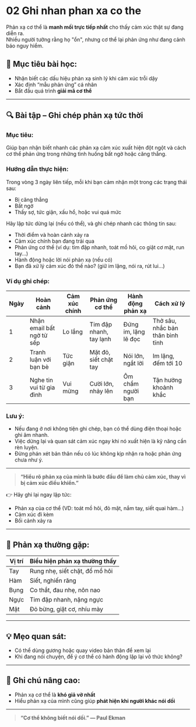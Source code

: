 # 02 Ghi nhan phan xa co the

Phản xạ cơ thể là **manh mối trực tiếp nhất** cho thấy cảm xúc thật sự đang diễn ra.  
Nhiều người tưởng rằng họ "ổn", nhưng cơ thể lại phản ứng như đang cảnh báo nguy hiểm.

## 🧠 Mục tiêu bài học:
- Nhận biết các dấu hiệu phản xạ sinh lý khi cảm xúc trỗi dậy
- Xác định “mẫu phản ứng” cá nhân
- Bắt đầu quá trình **giải mã cơ thể**

---

## 🔍 Bài tập – Ghi chép phản xạ tức thời

### Mục tiêu:
Giúp bạn nhận biết nhanh các phản xạ cảm xúc xuất hiện đột ngột và cách cơ thể phản ứng trong những tình huống bất ngờ hoặc căng thẳng.

### Hướng dẫn thực hiện:
Trong vòng 3 ngày liên tiếp, mỗi khi bạn cảm nhận một trong các trạng thái sau:
- Bị căng thẳng  
- Bất ngờ  
- Thấy sợ, tức giận, xấu hổ, hoặc vui quá mức  

Hãy lập tức dừng lại (nếu có thể), và ghi chép nhanh các thông tin sau:  
- Thời điểm và hoàn cảnh xảy ra  
- Cảm xúc chính bạn đang trải qua  
- Phản ứng cơ thể (ví dụ: tim đập nhanh, toát mồ hôi, co giật cơ mặt, run tay…)  
- Hành động hoặc lời nói phản xạ (nếu có)  
- Bạn đã xử lý cảm xúc đó thế nào? (giữ im lặng, nói ra, rút lui…)

### Ví dụ ghi chép:

| Ngày  | Hoàn cảnh               | Cảm xúc chính | Phản ứng cơ thể              | Hành động phản xạ       | Cách xử lý             |
|-------|------------------------|---------------|-----------------------------|-------------------------|------------------------|
| 1     | Nhận email bất ngờ từ sếp | Lo lắng       | Tim đập nhanh, tay lạnh     | Đứng im, lặng lẽ đọc    | Thở sâu, nhắc bản thân bình tĩnh |
| 2     | Tranh luận với bạn bè   | Tức giận      | Mặt đỏ, siết chặt tay       | Nói lớn, ngắt lời       | Im lặng, đếm tới 10     |
| 3     | Nghe tin vui từ gia đình| Vui mừng      | Cười lớn, nhảy lên          | Ôm chầm người bạn       | Tận hưởng khoảnh khắc   |

### Lưu ý:
- Nếu đang ở nơi không tiện ghi chép, bạn có thể dùng điện thoại hoặc ghi âm nhanh.
- Việc dừng lại và quan sát cảm xúc ngay khi nó xuất hiện là kỹ năng cần rèn luyện.
- Đừng phán xét bản thân nếu có lúc không kịp nhận ra hoặc phản ứng chưa như ý.

---

> **“Hiểu rõ phản xạ của mình là bước đầu để làm chủ cảm xúc, thay vì bị cảm xúc điều khiển.”**

👉 Hãy ghi lại ngay lập tức:
- Phản xạ của cơ thể (VD: toát mồ hôi, đỏ mặt, nắm tay, siết quai hàm…)
- Cảm xúc đi kèm
- Bối cảnh xảy ra

---

## 🧠 Phản xạ thường gặp:
| Vị trí | Biểu hiện phản xạ thường thấy |
|--------|-------------------------------|
| Tay     | Rung nhẹ, siết chặt, đổ mồ hôi |
| Hàm     | Siết, nghiến răng              |
| Bụng    | Co thắt, đau nhẹ, nôn nao      |
| Ngực    | Tim đập nhanh, nặng ngực       |
| Mặt     | Đỏ bừng, giật cơ, nhíu mày     |

---

## 💡 Mẹo quan sát:
- Có thể dùng gương hoặc quay video bản thân để xem lại
- Khi đang nói chuyện, để ý cơ thể có hành động lặp lại vô thức không?

---

## 📘 Ghi chú nâng cao:
- Phản xạ cơ thể là **khó giả vờ nhất**
- Hiểu phản xạ của mình cũng giúp **phát hiện khi người khác nói dối**

---

> **“Cơ thể không biết nói dối.” — Paul Ekman**

